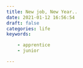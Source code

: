 ```yaml
---
title: New job, New Year..
date: 2021-01-12 16:56:54
draft: false
categories: life
keywords: 

    - apprentice 
    - junior

---
```


